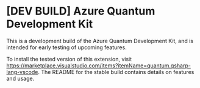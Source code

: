 # [DEV BUILD] Azure Quantum Development Kit

This is a development build of the Azure Quantum Development Kit, and is intended for early testing
of upcoming features.

To install the tested version of this extension, visit <https://marketplace.visualstudio.com/items?itemName=quantum.qsharp-lang-vscode>.
The README for the stable build contains details on features and usage.
